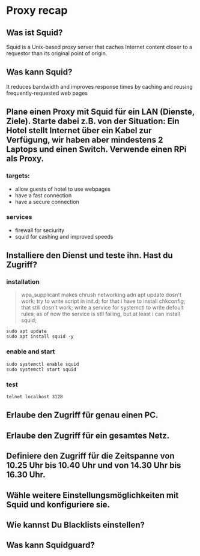 # Proxy recap

## Was ist Squid?
Squid is a Unix-based proxy server that caches Internet content closer to a requestor than its original point of origin.

## Was kann Squid?
It reduces bandwidth and improves response times by caching and reusing frequently-requested web pages

## Plane einen Proxy mit Squid für ein LAN (Dienste, Ziele). Starte dabei z.B. von der Situation: Ein Hotel stellt Internet über ein Kabel zur Verfügung, wir haben aber mindestens 2 Laptops und einen Switch. Verwende einen RPi als Proxy.
### targets:
- allow guests of hotel to use webpages
- have a fast connection
- have a secure connection

### services
- firewall for seciurity
- squid for cashing and improved speeds

## Installiere den Dienst und teste ihn. Hast du Zugriff?
### installation
> wpa_supplicant makes chrush networking adn apt update dosn't work;
> try to write script in init.d;
> for that i have to install chkconfig;
> that still dosn't work;
> write a service for systemctl to write defoult rules;
> as of now the service is stll failing, but at least i can install squid;
```
sudo apt update 
sudo apt install squid -y
```
### enable and start
```
sudo systemctl enable squid
sudo systemctl start squid
```

### test 
```
telnet localhost 3128
```

## Erlaube den Zugriff für genau einen PC.
## Erlaube den Zugriff für ein gesamtes Netz.
## Definiere den Zugriff für die Zeitspanne von 10.25 Uhr bis 10.40 Uhr und von 14.30 Uhr bis 16.30 Uhr.
## Wähle weitere Einstellungsmöglichkeiten mit Squid und konfiguriere sie.
## Wie kannst Du Blacklists einstellen?
## Was kann Squidguard?
